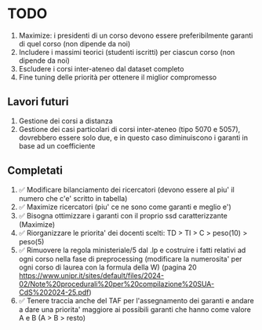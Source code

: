 # TODO

1. Maximize: i presidenti di un corso devono essere preferibilmente garanti di quel corso (non dipende da noi)
2. Includere i massimi teorici (studenti iscritti) per ciascun corso (non dipende da noi)
3. Escludere i corsi inter-ateneo dal dataset completo
4. Fine tuning delle priorità per ottenere il miglior compromesso


## Lavori futuri
1. Gestione dei corsi a distanza
2. Gestione dei casi particolari di corsi inter-ateneo (tipo 5070 e 5057), dovrebbero essere solo due, e in questo caso diminuiscono i garanti in base ad un coefficiente


## Completati
1. ✅ Modificare bilanciamento dei ricercatori (devono essere al piu' il numero che c'e' scritto in tabella)
2. ✅ Maximize ricercatori (piu' ce ne sono come garanti e meglio e')
3. ✅ Bisogna ottimizzare i garanti con il proprio ssd caratterizzante (Maximize)
4. ✅ Riorganizzare le priorita' dei docenti scelti: TD > TI > C > peso(10) > peso(5)
5. ✅ Rimuovere la regola ministeriale/5 dal .lp e costruire i fatti relativi ad ogni corso nella fase di preprocessing (modificare la numerosita' per ogni corso di laurea con la formula della W) (pagina 20 https://www.unipr.it/sites/default/files/2024-02/Note%20procedurali%20per%20compilazione%20SUA-CdS%202024-25.pdf)
6. ✅ Tenere traccia anche del TAF per l'assegnamento dei garanti e andare a dare una priorita' maggiore ai possibili garanti che hanno come valore A e B (A > B > resto)
